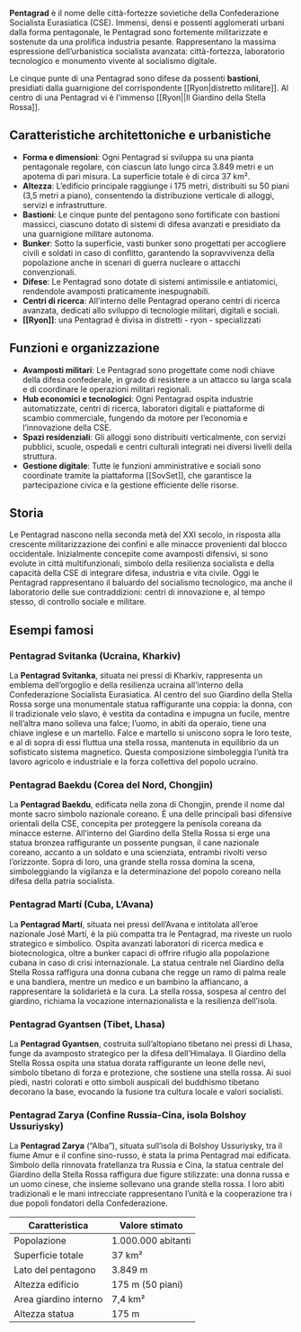 **Pentagrad** è il nome delle città-fortezze sovietiche della Confederazione Socialista Eurasiatica (CSE). Immensi, densi e possenti agglomerati urbani dalla forma pentagonale, le Pentagrad sono fortemente militarizzate e sostenute da una prolifica industria pesante. Rappresentano la massima espressione dell’urbanistica socialista avanzata: città-fortezza, laboratorio tecnologico e monumento vivente al socialismo digitale.

Le cinque punte di una Pentagrad sono difese da possenti **bastioni**, presidiati dalla guarnigione del corrispondente [[Ryon|distretto militare]]. Al centro di una Pentagrad vi è l'immenso [[Ryon||Il Giardino della Stella Rossa]].
## Caratteristiche architettoniche e urbanistiche
- **Forma e dimensioni**: Ogni Pentagrad si sviluppa su una pianta pentagonale regolare, con ciascun lato lungo circa 3.849 metri e un apotema di pari misura. La superficie totale è di circa 37 km².
- **Altezza**: L’edificio principale raggiunge i 175 metri, distribuiti su 50 piani (3,5 metri a piano), consentendo la distribuzione verticale di alloggi, servizi e infrastrutture.
- **Bastioni**: Le cinque punte del pentagono sono fortificate con bastioni massicci, ciascuno dotato di sistemi di difesa avanzati e presidiato da una guarnigione militare autonoma.
- **Bunker**: Sotto la superficie, vasti bunker sono progettati per accogliere civili e soldati in caso di conflitto, garantendo la sopravvivenza della popolazione anche in scenari di guerra nucleare o attacchi convenzionali.
- **Difese**: Le Pentagrad sono dotate di sistemi antimissile e antiatomici, rendendole avamposti praticamente inespugnabili.
- **Centri di ricerca**: All’interno delle Pentagrad operano centri di ricerca avanzata, dedicati allo sviluppo di tecnologie militari, digitali e sociali.
- **[[Ryon]]**: una Pentagrad è divisa in distretti - ryon - specializzati 
## Funzioni e organizzazione
- **Avamposti militari**: Le Pentagrad sono progettate come nodi chiave della difesa confederale, in grado di resistere a un attacco su larga scala e di coordinare le operazioni militari regionali.
- **Hub economici e tecnologici**: Ogni Pentagrad ospita industrie automatizzate, centri di ricerca, laboratori digitali e piattaforme di scambio commerciale, fungendo da motore per l’economia e l’innovazione della CSE.
- **Spazi residenziali**: Gli alloggi sono distribuiti verticalmente, con servizi pubblici, scuole, ospedali e centri culturali integrati nei diversi livelli della struttura.
- **Gestione digitale**: Tutte le funzioni amministrative e sociali sono coordinate tramite la piattaforma [[SovSet]], che garantisce la partecipazione civica e la gestione efficiente delle risorse.
## Storia
Le Pentagrad nascono nella seconda metà del XXI secolo, in risposta alla crescente militarizzazione dei confini e alle minacce provenienti dal blocco occidentale. Inizialmente concepite come avamposti difensivi, si sono evolute in città multifunzionali, simbolo della resilienza socialista e della capacità della CSE di integrare difesa, industria e vita civile. Oggi le Pentagrad rappresentano il baluardo del socialismo tecnologico, ma anche il laboratorio delle sue contraddizioni: centri di innovazione e, al tempo stesso, di controllo sociale e militare.
## Esempi famosi
### Pentagrad Svitanka (Ucraina, Kharkiv)
La **Pentagrad Svitanka**, situata nei pressi di Kharkiv, rappresenta un emblema dell’orgoglio e della resilienza ucraina all’interno della Confederazione Socialista Eurasiatica. Al centro del suo Giardino della Stella Rossa sorge una monumentale statua raffigurante una coppia: la donna, con il tradizionale velo slavo, è vestita da contadina e impugna un fucile, mentre nell’altra mano solleva una falce; l’uomo, in abiti da operaio, tiene una chiave inglese e un martello. Falce e martello si uniscono sopra le loro teste, e al di sopra di essi fluttua una stella rossa, mantenuta in equilibrio da un sofisticato sistema magnetico. Questa composizione simboleggia l’unità tra lavoro agricolo e industriale e la forza collettiva del popolo ucraino.
### Pentagrad Baekdu (Corea del Nord, Chongjin)

La **Pentagrad Baekdu**, edificata nella zona di Chongjin, prende il nome dal monte sacro simbolo nazionale coreano. È una delle principali basi difensive orientali della CSE, concepita per proteggere la penisola coreana da minacce esterne. All’interno del Giardino della Stella Rossa si erge una statua bronzea raffigurante un possente pungsan, il cane nazionale coreano, accanto a un soldato e una scienziata, entrambi rivolti verso l’orizzonte. Sopra di loro, una grande stella rossa domina la scena, simboleggiando la vigilanza e la determinazione del popolo coreano nella difesa della patria socialista.
### Pentagrad Martí (Cuba, L’Avana)
La **Pentagrad Martí**, situata nei pressi dell’Avana e intitolata all’eroe nazionale José Martí, è la più compatta tra le Pentagrad, ma riveste un ruolo strategico e simbolico. Ospita avanzati laboratori di ricerca medica e biotecnologica, oltre a bunker capaci di offrire rifugio alla popolazione cubana in caso di crisi internazionale. La statua centrale nel Giardino della Stella Rossa raffigura una donna cubana che regge un ramo di palma reale e una bandiera, mentre un medico e un bambino la affiancano, a rappresentare la solidarietà e la cura. La stella rossa, sospesa al centro del giardino, richiama la vocazione internazionalista e la resilienza dell’isola.
### Pentagrad Gyantsen (Tibet, Lhasa)
La **Pentagrad Gyantsen**, costruita sull’altopiano tibetano nei pressi di Lhasa, funge da avamposto strategico per la difesa dell’Himalaya. Il Giardino della Stella Rossa ospita una statua dorata raffigurante un leone delle nevi, simbolo tibetano di forza e protezione, che sostiene una stella rossa. Ai suoi piedi, nastri colorati e otto simboli auspicali del buddhismo tibetano decorano la base, evocando la fusione tra cultura locale e valori socialisti.
### Pentagrad Zarya (Confine Russia-Cina, isola Bolshoy Ussuriysky)
La **Pentagrad Zarya** (“Alba”), situata sull’isola di Bolshoy Ussuriysky, tra il fiume Amur e il confine sino-russo, è stata la prima Pentagrad mai edificata. Simbolo della rinnovata fratellanza tra Russia e Cina, la statua centrale del Giardino della Stella Rossa raffigura due figure stilizzate: una donna russa e un uomo cinese, che insieme sollevano una grande stella rossa. I loro abiti tradizionali e le mani intrecciate rappresentano l’unità e la cooperazione tra i due popoli fondatori della Confederazione.

| Caratteristica        | Valore stimato     |
| --------------------- | ------------------ |
| Popolazione           | 1.000.000 abitanti |
| Superficie totale     | 37 km²             |
| Lato del pentagono    | 3.849 m            |
| Altezza edificio      | 175 m (50 piani)   |
| Area giardino interno | 7,4 km²            |
| Altezza statua        | 175 m              |


